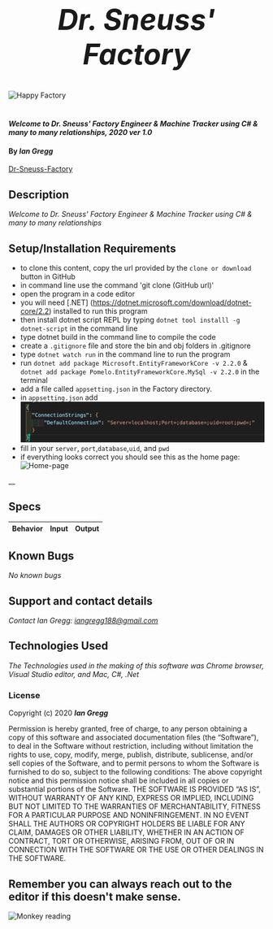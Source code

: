 <h1 align="center"><strong>

# _Dr. Sneuss' Factory_ 
</strong></h1>
![Happy Factory](https://media.giphy.com/media/10aADbYxnJlc9q/giphy.gif)
<h1 align="center">

#### _Welcome to Dr. Sneuss' Factory Engineer & Machine Tracker using C# & many to many relationships, 2020 ver 1.0_

#### By _Ian Gregg_
[Dr-Sneuss-Factory](https://github.com/oldgregg89/Dr.-Sneuss-Factory-Solution)

## Description

_Welcome to Dr. Sneuss' Factory Engineer & Machine Tracker using C# & many to many relationships_

## Setup/Installation Requirements

* to clone this content, copy the url provided by the `clone or download` button in GitHub
* in command line use the command 'git clone (GitHub url)'
* open the program in a code editor
* you will need [.NET] (https://dotnet.microsoft.com/download/dotnet-core/2.2) installed to run this program 
* then install dotnet script REPL by typing `dotnet tool installl -g dotnet-script` in the command line
* type dotnet build in the command line to compile the code
* create a `.gitignore` file and store the bin and obj folders in .gitignore
* type `dotnet watch run` in the command line to run the program
* run `dotnet add package Microsoft.EntityFrameworkCore -v 2.2.0`  &
`dotnet add package Pomelo.EntityFrameworkCore.MySql -v 2.2.0`
in the terminal
* add a file called `appsetting.json` in the Factory directory.
* in `appsetting.json` add ![appsetting.json](Assets/setup.png)
* fill in your `server`, `port`,`database`,`uid`, and `pwd`
* if everything looks correct you should see this as the home page: 
![Home-page]()

__

## Specs

| Behavior    | Input | Output |
| :---------- | ----- | -----: |



## Known Bugs

_No known bugs_

## Support and contact details

_Contact Ian Gregg: <iangregg188@gmail.com>_

## Technologies Used

_The Technologies used in the making of this software was Chrome browser, Visual Studio editor, and Mac, C#, .Net_

### License

Copyright (c) 2020 **_Ian Gregg_**

Permission is hereby granted, free of charge, to any person obtaining a copy of this software and associated documentation files (the “Software”), to deal in the Software without restriction, including without limitation the rights to use, copy, modify, merge, publish, distribute, sublicense, and/or sell copies of the Software, and to permit persons to whom the Software is furnished to do so, subject to the following conditions:
The above copyright notice and this permission notice shall be included in all copies or substantial portions of the Software.
THE SOFTWARE IS PROVIDED “AS IS”, WITHOUT WARRANTY OF ANY KIND, EXPRESS OR IMPLIED, INCLUDING BUT NOT LIMITED TO THE WARRANTIES OF MERCHANTABILITY, FITNESS FOR A PARTICULAR PURPOSE AND NONINFRINGEMENT. IN NO EVENT SHALL THE AUTHORS OR COPYRIGHT HOLDERS BE LIABLE FOR ANY CLAIM, DAMAGES OR OTHER LIABILITY, WHETHER IN AN ACTION OF CONTRACT, TORT OR OTHERWISE, ARISING FROM, OUT OF OR IN CONNECTION WITH THE SOFTWARE OR THE USE OR OTHER DEALINGS IN THE SOFTWARE.

## Remember you can always reach out to the editor if this doesn't make sense.
![Monkey reading](https://media.giphy.com/media/SiMcadhDEZDm93GmTL/giphy.gif)



</h1>